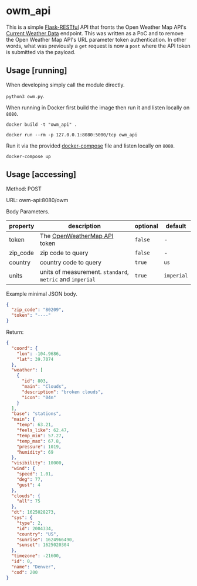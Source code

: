 # owm_api

This is a simple [Flask-RESTful](https://flask-restful.readthedocs.io/en/latest/) API that fronts the Open Weather Map API's [Current Weather Data](https://openweathermap.org/current) endpoint. This was written as a PoC and to remove the Open Weather Map API's URL parameter token authentication. In other words, what was previously a `get` request is now a `post` where the API token is submitted via the payload.

## Usage [running]

When developing simply call the module directly.

`python3 owm.py`.

When running in Docker first build the image then run it and listen locally on `8080`.

`docker build -t "owm_api" .`

`docker run --rm -p 127.0.0.1:8080:5000/tcp owm_api`

Run it via the provided [docker-compose](https://docs.docker.com/compose/) file and listen locally on `8080`.

`docker-compose up`

## Usage [accessing]

Method: POST

URL: owm-api:8080/owm

Body Parameters.

|property|description|optional|default|
|--------|-----------|--------|-------|
|token|The [OpenWeatherMap API](https://openweathermap.org/api) token|`false`|-|
|zip_code|zip code to query|`false`|-|
|country|country code to query|`true`|`us`|
|units|units of measurement. `standard`, `metric` and `imperial`|`true`|`imperial`|

Example minimal JSON body.

```json
{
  "zip_code": "80209",
  "token": "----"
}
```

Return:

```json
{
  "coord": {
    "lon": -104.9686,
    "lat": 39.7074
  },
  "weather": [
    {
      "id": 803,
      "main": "Clouds",
      "description": "broken clouds",
      "icon": "04n"
    }
  ],
  "base": "stations",
  "main": {
    "temp": 63.21,
    "feels_like": 62.47,
    "temp_min": 57.27,
    "temp_max": 67.8,
    "pressure": 1019,
    "humidity": 69
  },
  "visibility": 10000,
  "wind": {
    "speed": 1.01,
    "deg": 77,
    "gust": 4
  },
  "clouds": {
    "all": 75
  },
  "dt": 1625028273,
  "sys": {
    "type": 2,
    "id": 2004334,
    "country": "US",
    "sunrise": 1624966490,
    "sunset": 1625020304
  },
  "timezone": -21600,
  "id": 0,
  "name": "Denver",
  "cod": 200
}
```
